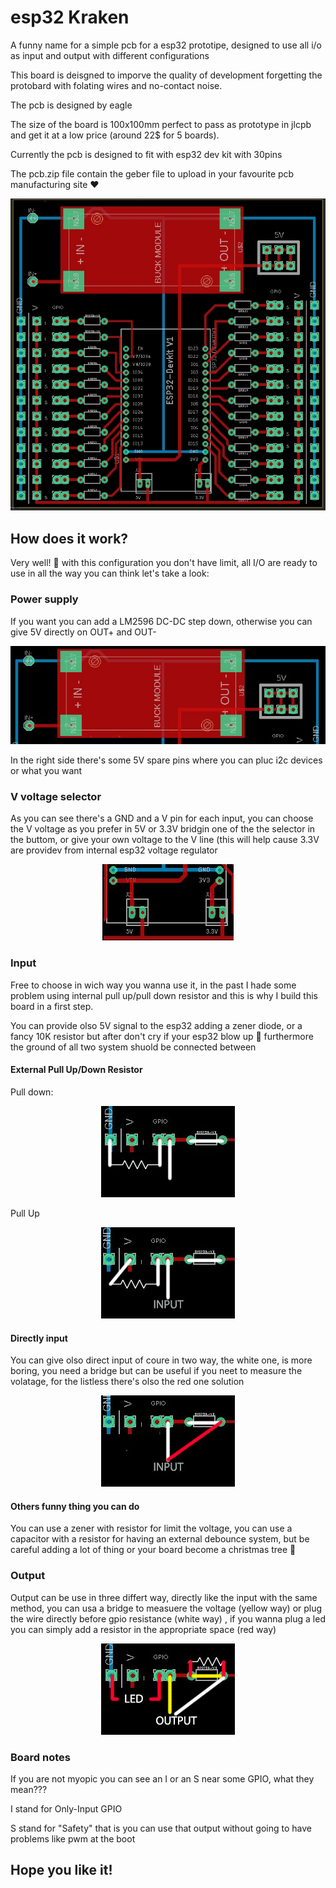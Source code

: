 # esp32 Kraken
A funny name for a simple pcb for a esp32 prototipe, designed to use all i/o as input and output with different configurations

This board is deisgned to imporve the quality of development forgetting the protobard with folating wires and no-contact noise.

The pcb is designed by eagle


The size of the board is 100x100mm perfect to pass as prototype in jlcpb and get it at a low price (around 22$ for 5 boards).

Currently the pcb is designed to fit with esp32 dev kit with 30pins

The pcb.zip file contain the geber file to upload in your favourite pcb manufacturing site ♥️

<p align="center">
  <img src="Images/esp32-kraken.jpg">
</p>

## How does it work?

Very well! 🙂 with this configuration you don't have limit, all I/O are ready to use in all the way you can think let's take a look:

### Power supply

If you want you can add a LM2596 DC-DC step down, otherwise you can give 5V directly on OUT+ and OUT-

<p align="center">
  <img src="Images/power.jpg">
</p>

In the right side there's some 5V spare pins where you can pluc i2c devices or what you want


### V voltage selector
As you can see there's a GND and a V pin for each input, you can choose the V voltage as you prefer in 5V or 3.3V bridgin one of the the selector in the buttom, or give your own voltage to the V line (this will help cause 3.3V are providev from internal esp32 voltage regulator

<p align="center">
  <img src="Images/voltage selector.jpg">
</p>

### Input

Free to choose in wich way you wanna use it, in the past I hade some problem using internal pull up/pull down resistor and this is why I build this board in a first step.

You can provide olso 5V signal to the esp32 adding a zener diode, or a fancy 10K resistor but after don't cry if your esp32 blow up 🤯 furthermore the ground of all two system shuold be connected between

#### External Pull Up/Down Resistor

Pull down:
<p align="center">
  <img src="Images/input external resistor.jpg">
</p>

Pull Up
<p align="center">
  <img src="Images/input external resistor2.jpg">
</p>

#### Directly input

You can give olso direct input of coure in two way, the white one, is more boring, you need a bridge but can be useful if you neet to measure the volatage, for the listless there's olso the red one solution

<p align="center">
  <img src="Images/direct input.jpg">
</p>


#### Others funny thing you can do

You can use a zener with resistor for limit the voltage, you can use a capacitor with a resistor for having an external debounce system, but be careful adding a lot of thing or your board become a christmas tree 🎄

### Output

Output can be use in three differt way, directly like the input with the same method, you can usa a bridge to measuere the voltage (yellow way) or plug the wire directly before gpio resistance (white way) , if you wanna plug a led you can simply add a resistor in the appropriate space (red way)

<p align="center">
  <img src="Images/output.jpg">
</p>

### Board notes

If you are not myopic you can see an I or an S near some GPIO, what they mean???

I stand for Only-Input GPIO

S stand for "Safety" that is you can use that output without going to have problems like pwm at the boot



## Hope you like it!
